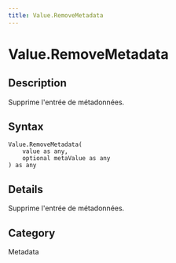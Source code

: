 ```yaml
---
title: Value.RemoveMetadata
---
```


# Value.RemoveMetadata


## Description

Supprime l&#39;entrée de métadonnées.


## Syntax

```powerquery
Value.RemoveMetadata(
    value as any,
    optional metaValue as any
) as any
```


## Details

Supprime l'entrée de métadonnées.



## Category
Metadata

